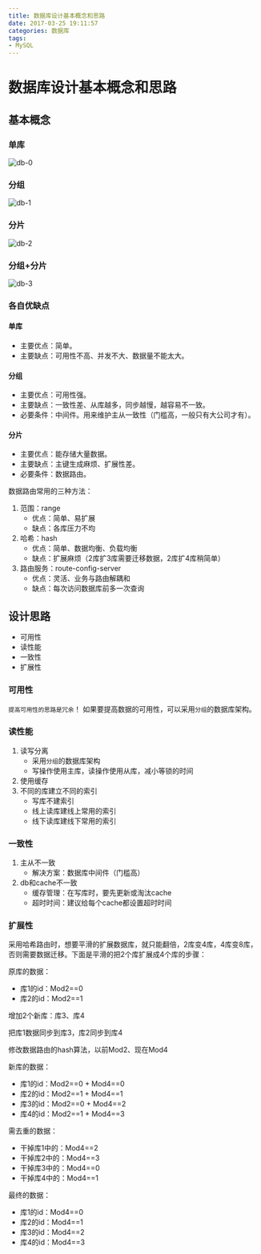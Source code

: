 ```yaml
---
title: 数据库设计基本概念和思路
date: 2017-03-25 19:11:57
categories: 数据库
tags:
- MySQL
---
```


# 数据库设计基本概念和思路

## 基本概念
### 单库
![db-0](/upload/article/20170301082926454.png)

<!-- more -->

### 分组
![db-1](/upload/article/20170301082133451.png)

### 分片
![db-2](/upload/article/20170301082937059.png)

### 分组+分片
![db-3](/upload/article/20170301082946454.png)

### 各自优缺点
#### 单库
- 主要优点：简单。
- 主要缺点：可用性不高、并发不大、数据量不能太大。

#### 分组
- 主要优点：可用性强。
- 主要缺点：一致性差、从库越多，同步越慢，越容易不一致。
- 必要条件：中间件。用来维护主从一致性（门槛高，一般只有大公司才有）。

#### 分片
- 主要优点：能存储大量数据。
- 主要缺点：主键生成麻烦、扩展性差。
- 必要条件：数据路由。

数据路由常用的三种方法：

1. 范围：range
	- 优点：简单、易扩展
	- 缺点：各库压力不均
2. 哈希：hash
	- 优点：简单、数据均衡、负载均衡
	- 缺点：扩展麻烦（2库扩3库需要迁移数据，2库扩4库稍简单）
3. 路由服务：route-config-server
	- 优点：灵活、业务与路由解耦和
	- 缺点：每次访问数据库前多一次查询

## 设计思路
- 可用性
- 读性能
- 一致性
- 扩展性

### 可用性
`提高可用性的思路是冗余`！ 如果要提高数据的可用性，可以采用`分组`的数据库架构。

### 读性能
1. 读写分离
	- 采用`分组`的数据库架构
	- 写操作使用主库，读操作使用从库，减小等锁的时间
2. 使用缓存
3. 不同的库建立不同的索引
	- 写库不建索引
	- 线上读库建线上常用的索引
	- 线下读库建线下常用的索引

### 一致性
1. 主从不一致
	- 解决方案：数据库中间件（门槛高）
2. db和cache不一致
	- 缓存管理：在写库时，要先更新或淘汰cache
	- 超时时间：建议给每个cache都设置超时时间
	
### 扩展性
采用哈希路由时，想要平滑的扩展数据库，就只能翻倍，2库变4库，4库变8库，否则需要数据迁移。下面是平滑的把2个库扩展成4个库的步骤：

原库的数据：

- 库1的id：Mod2==0
- 库2的id：Mod2==1

增加2个新库：库3、库4

把库1数据同步到库3，库2同步到库4

修改数据路由的hash算法，以前Mod2、现在Mod4

新库的数据： 

- 库1的id：Mod2==0 + Mod4==0
- 库2的id：Mod2==1 + Mod4==1
- 库3的id：Mod2==0 + Mod4==2
- 库4的id：Mod2==1 + Mod4==3

需去重的数据：

- 干掉库1中的：Mod4==2
- 干掉库2中的：Mod4==3
- 干掉库3中的：Mod4==0
- 干掉库4中的：Mod4==1

最终的数据：

- 库1的id：Mod4==0
- 库2的id：Mod4==1
- 库3的id：Mod4==2
- 库4的id：Mod4==3

